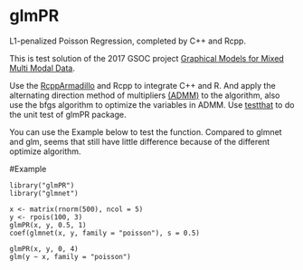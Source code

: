 glmPR
======

L1-penalized Poisson Regression, completed by C++ and Rcpp.


This is test solution of the 2017 GSOC project [Graphical Models for Mixed Multi Modal Data](https://github.com/rstats-gsoc/gsoc2017/wiki/Graphical-Models-for-Mixed-Multi-Modal-Data). 

Use the [RcppArmadillo](http://arma.sourceforge.net) and Rcpp to integrate C++ and R. And apply the alternating direction method of multipliers [(ADMM)](http://stanford.edu/~boyd/admm.html) to the algorithm, also use the bfgs algorithm to optimize the variables in ADMM. Use [testthat](https://github.com/hadley/testthat) to do the unit test of glmPR package.


You can use the Example below to test the function. Compared to glmnet and glm, 
seems that still have little difference because of the different optimize algorithm.

#Example

```{r}
library("glmPR")
library("glmnet")

x <- matrix(rnorm(500), ncol = 5)
y <- rpois(100, 3)
glmPR(x, y, 0.5, 1)
coef(glmnet(x, y, family = "poisson"), s = 0.5)

glmPR(x, y, 0, 4)
glm(y ~ x, family = "poisson")

```